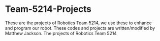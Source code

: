 Team-5214-Projects
==================
These are the projects of Robotics Team 5214, we use these to enhance and program our robot. 
These codes and projects are written/modified by Matthew Jackson.
The projects of Robotics Team 5214
